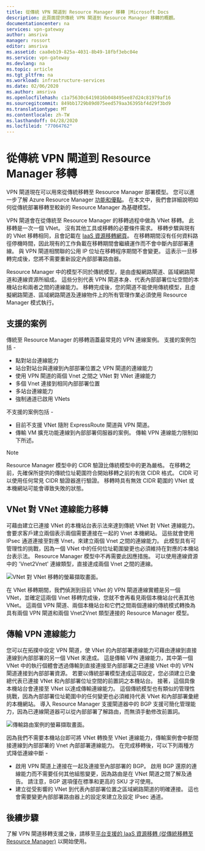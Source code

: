```yaml
---
title: 從傳統 VPN 閘道到 Resource Manager 移轉 |Microsoft Docs
description: 此頁面提供傳統 VPN 閘道到 Resource Manager 移轉的概觀。
documentationcenter: na
services: vpn-gateway
author: amsriva
manager: rossort
editor: amsriva
ms.assetid: caa8eb19-825a-4031-8b49-18fbf3ebc04e
ms.service: vpn-gateway
ms.devlang: na
ms.topic: article
ms.tgt_pltfrm: na
ms.workload: infrastructure-services
ms.date: 02/06/2020
ms.author: amsriva
ms.openlocfilehash: c1a75630c6419816b048495ee87d24c81979af16
ms.sourcegitcommit: 849bb1729b89d075eed579aa36395bf4d29f3bd9
ms.translationtype: MT
ms.contentlocale: zh-TW
ms.lasthandoff: 04/28/2020
ms.locfileid: "77064762"
---
```

# <a name="vpn-gateway-classic-to-resource-manager-migration"></a>從傳統 VPN 閘道到 Resource Manager 移轉
VPN 閘道現在可以用來從傳統移轉至 Resource Manager 部署模型。 您可以進一步了解 Azure Resource Manager [功能和優點](../azure-resource-manager/management/overview.md)。 在本文中，我們會詳細說明如何從傳統部署移轉至較新的 Resource Manager 為基礎模型。 

VPN 閘道會在從傳統至 Resource Manager 的移轉過程中做為 VNet 移轉。 此移轉是一次一個 VNet。 沒有其他工具或移轉的必要條件需求。 移轉步驟與現有的 VNet 移轉相同，且會記載在 [IaaS 資源移轉網頁](../virtual-machines/windows/migration-classic-resource-manager-ps.md)。 在移轉期間沒有任何資料路徑停機時間，因此現有的工作負載在移轉期間會繼續運作而不會中斷內部部署連線。 與 VPN 閘道相關聯的公用 IP 位址在移轉程序期間不會變更。 這表示一旦移轉完成後，您將不需要重新設定內部部署路由器。  

Resource Manager 中的模型不同於傳統模型，是由虛擬網路閘道、區域網路閘道和連線資源所組成。 這些分別代表 VPN 閘道本身、代表內部部署位址空間的本機站台和兩者之間的連線能力。 移轉完成後，您的閘道不能使用傳統模型，且虛擬網路閘道、區域網路閘道及連線物件上的所有管理作業必須使用 Resource Manager 模式執行。

## <a name="supported-scenarios"></a>支援的案例
傳統至 Resource Manager 的移轉涵蓋最常見的 VPN 連線案例。 支援的案例包括 -

* 點對站台連線能力
* 站台對站台與連線到內部部署位置之 VPN 閘道的連線能力
* 使用 VPN 閘道的兩個 Vnet 之間之 VNet 對 VNet 連線能力
* 多個 Vnet 連接到相同內部部署位置
* 多站台連線能力
* 強制通道已啟用 VNets

不支援的案例包括 -  

* 目前不支援 VNet 隨附 ExpressRoute 閘道與 VPN 閘道。
* 傳輸 VM 擴充功能連線到內部部署伺服器的案例。 傳輸 VPN 連線能力限制如下所述。

> [!NOTE]
> Resource Manager 模型中的 CIDR 驗證比傳統模型中的更為嚴格。 在移轉之前，先確保所提供的傳統位址範圍符合開始移轉之前的有效 CIDR 格式。 CIDR 可以使用任何常見 CIDR 驗證器進行驗證。 移轉時具有無效 CIDR 範圍的 VNet 或本機網站可能會導致失敗的狀態。
> 
> 

## <a name="vnet-to-vnet-connectivity-migration"></a>VNet 對 VNet 連線能力移轉
可藉由建立已連接 VNet 的本機站台表示法來達到傳統 VNet 對 VNet 連線能力。 會要求客戶建立兩個表示兩個需要連接在一起的 Vnet 本機網站。 這些就會使用 IPsec 通道連接至對應 Vnet，來建立兩個 Vnet 之間的連線能力。 此模型具有可管理性的挑戰，因為一個 VNet 中的任何位址範圍變更也必須維持在對應的本機站台表示法。 Resource Manager 模型中不再需要此因應措施。 可以使用連線資源中的 'Vnet2Vnet' 連線類型，直接達成兩個 Vnet 之間的連線。 

![VNet 對 VNet 移轉的螢幕擷取畫面。](./media/vpn-gateway-migration/migration1.png)

在 VNet 移轉期間，我們偵測到目前 VNet 的 VPN 閘道連線實體是另一個 VNet，並確定這兩個 Vnet 移轉完成後，您就不會再看見兩個本機站台代表其他 VNet。 這兩個 VPN 閘道、兩個本機站台和它們之間兩個連線的傳統模式轉換為具有兩個 VPN 閘道和兩個 Vnet2Vnet 類型連接的 Resource Manager 模型。

## <a name="transit-vpn-connectivity"></a>傳輸 VPN 連線能力
您可以在拓撲中設定 VPN 閘道，使 VNet 的內部部署連線能力可藉由連線到直接連線到內部部署的另一個 VNet 來達成。 這是傳輸 VPN 連線能力，其中第一個 VNet 中的執行個體會透過傳輸到直接連接至內部部署之已連接 VNet 中的 VPN 閘道連接到內部部署資源。 若要以傳統部署模型達成這項設定，您必須建立已彙總代表已連接 VNet 和內部部署位址空間的前置詞之本機站台。 接著，這個具像本機站台會連接至 VNet 以達成傳輸連線能力。 這個傳統模型也有類似的管理性挑戰，因為內部部署位址範圍中的任何變更也必須維持代表 VNet 和內部部署彙總的本機網站。 導入 Resource Manager 支援閘道器中的 BGP 支援可簡化管理能力，因為已連線閘道器可以從內部部署了解路由，而無須手動修改前置詞。

![傳輸路由案例的螢幕擷取畫面。](./media/vpn-gateway-migration/migration2.png)

因為我們不需要本機站台即可將 VNet 轉換至 VNet 連線能力，傳輸案例會中斷間接連線到內部部署的 Vnet 內部部署連線能力。 在完成移轉後，可以下列兩種方式降低連線中斷 - 

* 啟用 VPN 閘道上連接在一起及連接至內部部署的 BGP。 啟用 BGP 還原的連線能力而不需要任何其他組態變更，因為路由是在 VNet 閘道之間了解及通告。 請注意，BGP 選項僅在標準和更高的 SKU 才可使用。
* 建立從受影響的 VNet 到代表內部部署位置之區域網路閘道的明確連接。 這也會需要變更內部部署路由器上的設定來建立及設定 IPsec 通道。

## <a name="next-steps"></a>後續步驟
了解 VPN 閘道移轉支援之後，請移至[平台支援的 IaaS 資源移轉 (從傳統移轉至 Resource Manager)](../virtual-machines/windows/migration-classic-resource-manager-ps.md) 以開始使用。

